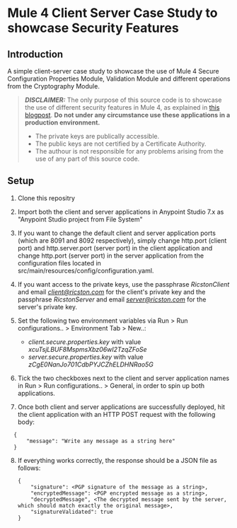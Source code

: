 # Mule 4 Client Server Case Study to showcase Security Features

## Introduction

A simple client-server case study to showcase the use of Mule 4 Secure Configuration Properties Module, Validation Module and different operations from the Cryptography Module.

> **_DISCLAIMER:_** The only purpose of this source code is to showcase the use of different security features in Mule 4, as explained in [this blogpost](https://www.ricston.com/blog/mule-4-security-features/). **Do not under any circumstance use these applications in a production environment.**
> * The private keys are publically accessible. 
> * The public keys are not certified by a Certificate Authority. 
> * The authour is not responsible for any problems arising from the use of any part of this source code.                  

## Setup

1. Clone this repositry

2. Import both the client and server applications in Anypoint Studio 7.x as "Anypoint Studio project from File System"

3. If you want to change the default client and server application ports (which are 8091 and 8092 respectively), simply change  http.port (client port) and http.server.port (server port) in the client application and change http.port (server port) in the server application from the configuration files located in src/main/resources/config/configuration.yaml.

4. If you want access to the private keys, use the passphrase *RicstonClient* and email *client@ricston.com* for the client's private key and the passphrase *RicstonServer* and email *server@ricston.com* for the server's private key.

5. Set the following two environment variables via Run > Run configurations.. > Environment Tab > New..:
   * *client.secure.properties.key* with value *xcuTsjLBUF8MspmsXbz06wI2TzqZFoSe*
   * *server.secure.properties.key* with value *zCgE0NanJo701CdbPYJCZhELDHNRao5G*

6. Tick the two checkboxes next to the client and server application names in Run > Run configurations.. > General, in order to spin up both applications.

7. Once both client and server applications are successfully deployed, hit the client application with an HTTP POST request with the following body: 

  ```
    {
        "message": "Write any message as a string here"
    }
   ```


8. If everything works correctly, the response should be a JSON file as follows:

   ```
   {
       "signature": <PGP signature of the message as a string>,
       "encryptedMessage": <PGP encrypted message as a string>,
       "decryptedMessage", <The decrypted message sent by the server, which should match exactly the original message>,
       "signatureValidated": true
   } 
   ```
   

